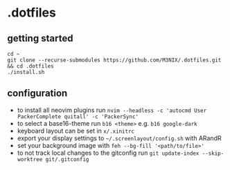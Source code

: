 # .dotfiles

## getting started

```
cd ~
git clone --recurse-submodules https://github.com/M3NIX/.dotfiles.git && cd .dotfiles
./install.sh
```

## configuration

- to install all neovim plugins run `nvim --headless -c 'autocmd User PackerComplete quitall' -c 'PackerSync'`
- to select a base16-theme run `b16 <theme>` e.g. `b16 google-dark`
- keyboard layout can be set in `x/.xinitrc`
- export your display settings to `~/.screenlayout/config.sh` with ARandR
- set your background image with `feh --bg-fill '<path/to/file>'`
- to not track local changes to the gitconfig run `git update-index --skip-worktree git/.gitconfig`
